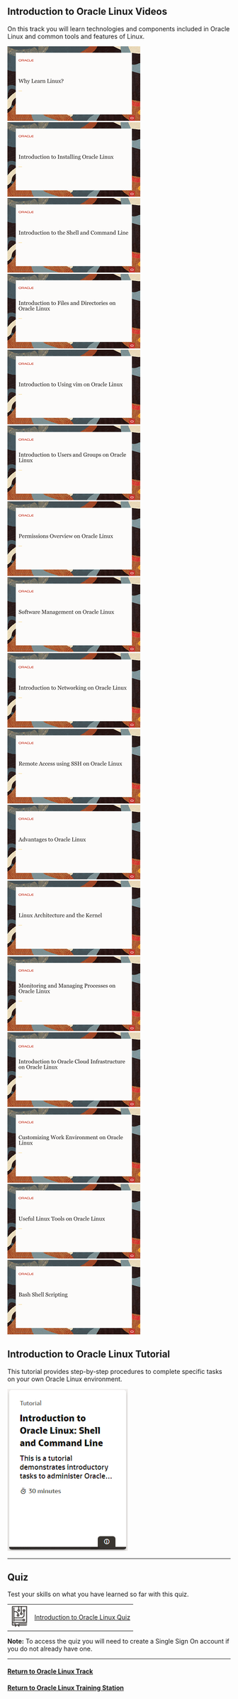 ## Introduction to Oracle Linux Videos
On this track you will learn technologies and components included in Oracle Linux and common tools and features of Linux.

[![](../../common/images/why_tmp.png)](https://youtu.be/GzON3q8S00Y)
[![](../../common/images/intro_install_tmp.png)](https://youtu.be/dvvP4wpsAQI)
[![](../../common/images/shell_tmp.png)](https://youtu.be/QQSI_901fUU)
[![](../../common/images/files_tmp.png)](https://youtu.be/Eo6zhlFHDXE)
[![](../../common/images/intro_vim_tmp.png)](https://youtu.be/5xKldV3knzU)
[![](../../common/images/intro_ug_tmp.png)](https://youtu.be/rjY_Z9diSwE)
[![](../../common/images/perm_tmp.png)](https://youtu.be/Ce5gXQlw_o4)
[![](../../common/images/software_tmp.png)](https://youtu.be/QiiVUyUxIc8)
[![](../../common/images/intro_net_tmp.png)](https://youtu.be/V6HT5lXo4g0)
[![](../../common/images/remote_tmp.png)](https://youtu.be/ednoES-3JfU)
[![](../../common/images/adv_tmp.png)](https://youtu.be/xuLdJ3cQrXo)
[![](../../common/images/arch_tmp.png)](https://youtu.be/a0zXGhzPRp8)
[![](../../common/images/processes_tmp.png)](https://youtu.be/wMaWGV2yqtY)
[![](../../common/images/intro_oci_tmp.png)](https://youtu.be/APTzx_7azmA)
[![](../../common/images/work_env_tmp.png)](https://youtu.be/kdpfqiAp8BA)
[![](../../common/images/tools_tmp.png)](https://youtu.be/ZXO4hqoO52o)
[![](../../common/images/script_tmp.png)](https://youtu.be/d6ktKrOOkZs)

## Introduction to Oracle Linux Tutorial
This tutorial provides step-by-step procedures to complete specific tasks on your own Oracle Linux environment.

[![](../../common/images/Intro_tut.png)](https://docs.oracle.com/en/learn/shell-commands-intro-to-oracle-linux/index.html)


---
## Quiz
Test your skills on what you have learned so far with this quiz.   
 
<table>
    <tr>
    <td><img src="../../common/images/quiz_v2.png" width="40" height="50"></td>
    <td><a href="https://apexapps.oracle.com/pls/apex/f?p=ST_QUIZ:200:0::::P200_QUIZ_KEY:IJY139">Introduction to Oracle Linux Quiz</a></td>
  </tr>
</table>    
<b>Note:</b> To access the quiz you will need to create a Single Sign On account if you do not already have one.

---
   

#### [Return to Oracle Linux Track](../ol.md)

#### [Return to Oracle Linux Training Station](../../README.md)
